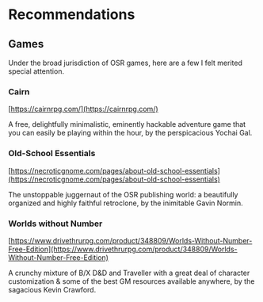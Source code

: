 # Recommendations

## Games
Under the broad jurisdiction of OSR games, here are a few I felt merited special attention.

### Cairn
[https://cairnrpg.com/](https://cairnrpg.com/)

A free, delightfully minimalistic, eminently hackable adventure game that you can easily be playing within the hour, by the perspicacious Yochai Gal.

### Old-School Essentials
[https://necroticgnome.com/pages/about-old-school-essentials](https://necroticgnome.com/pages/about-old-school-essentials)

The unstoppable juggernaut of the OSR publishing world: a beautifully organized and highly faithful retroclone, by the inimitable Gavin Normin.

### Worlds without Number
[https://www.drivethrurpg.com/product/348809/Worlds-Without-Number-Free-Edition](https://www.drivethrurpg.com/product/348809/Worlds-Without-Number-Free-Edition)

A crunchy mixture of B/X D&D and Traveller with a great deal of character customization & some of the best GM resources available anywhere, by the sagacious Kevin Crawford.
